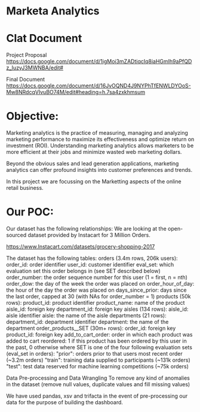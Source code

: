 # Marketa Analytics

# Clat Document
Project Proposal
https://docs.google.com/document/d/1igMoi3mZADtiqcIq8iaHGmIh9aPfQDz_IuzyJ3MWNBA/edit#

Final Document
https://docs.google.com/document/d/16JvOQND4J9NYPhTfENWLDYOoS-Mw8NRdcqVIvuBO74M/edit#heading=h.7sa4zxkhmsum


# Objective:
Marketing analytics is the practice of measuring, managing and analyzing marketing performance to maximize its effectiveness and optimize return on investment (ROI). Understanding marketing analytics allows marketers to be more efficient at their jobs and minimize wasted web marketing dollars.

Beyond the obvious sales and lead generation applications, marketing analytics can offer profound insights into customer preferences and trends.  

In this project we are focussing on the Marketting aspects of the online retail business.

# Our POC:
Our dataset has the following relationships:
We are looking at the open-sourced dataset provided by Instacart for 3 Million Orders.

https://www.Instacart.com/datasets/grocery-shopping-2017

The dataset has the following tables:
orders (3.4m rows, 206k users):
order_id: order identifier
user_id: customer identifier
eval_set: which evaluation set this order belongs in (see SET described below)
order_number: the order sequence number for this user (1 = first, n = nth)
order_dow: the day of the week the order was placed on
order_hour_of_day: the hour of the day the order was placed on
days_since_prior: days since the last order, capped at 30 (with NAs for order_number = 1)
products (50k rows):
product_id: product identifier
product_name: name of the product
aisle_id: foreign key
department_id: foreign key
aisles (134 rows):
aisle_id: aisle identifier
aisle: the name of the aisle
departments (21 rows):
department_id: department identifier
department: the name of the department
order_products__SET (30m+ rows):
order_id: foreign key
product_id: foreign key
add_to_cart_order: order in which each product was added to cart
reordered: 1 if this product has been ordered by this user in the past, 0 otherwise
where SET is one of the four following evaluation sets (eval_set in orders):
"prior": orders prior to that users most recent order (~3.2m orders)
"train": training data supplied to participants (~131k orders)
"test": test data reserved for machine learning competitions (~75k orders)
 

Data Pre-processing and Data Wrangling
To remove any kind of anomalies in the dataset (remove null values, duplicate values and fill missing values)

We have used pandas, xsv and trifacta in the event of pre-processing our data for the purpose of building the dashboard.

